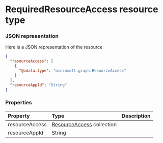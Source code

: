 # RequiredResourceAccess resource type



### JSON representation

Here is a JSON representation of the resource

```json
{
  "resourceAccess": [
    {
      "@odata.type": "microsoft.graph.ResourceAccess"
    }
  ],
  "resourceAppId": "String"
}

```
### Properties
| Property	   | Type	|Description|
|:---------------|:--------|:----------|
|resourceAccess|[ResourceAccess](resourceaccess.md) collection||
|resourceAppId|String||

<!-- uuid: 94bb7bf1-0520-4eef-a0de-366064ed8d8e
2015-10-09 17:14:37 UTC -->